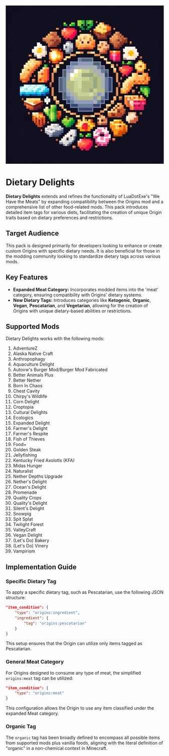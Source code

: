 <p align="center">
  <img src="https://raw.githubusercontent.com/0vergrown/Origins-Dietary-Delights/main/pack.png" alt="Dietary Delights cover"/>
</p>

# Dietary Delights

**Dietary Delights** extends and refines the functionality of LuaDotExe's "We Have the Meats" by expanding compatibility between the Origins mod and a comprehensive list of other food-related mods. This pack introduces detailed item tags for various diets, facilitating the creation of unique Origin traits based on dietary preferences and restrictions.

## Target Audience
This pack is designed primarily for developers looking to enhance or create custom Origins with specific dietary needs. It is also beneficial for those in the modding community looking to standardize dietary tags across various mods.

## Key Features
- **Expanded Meat Category:** Incorporates modded items into the 'meat' category, ensuring compatibility with Origins’ dietary systems.
- **New Dietary Tags:** Introduces categories like **Ketogenic**, **Organic**, **Vegan**, **Pescatarian**, and **Vegetarian**, allowing for the creation of Origins with unique dietary-based abilities or restrictions.

## Supported Mods
Dietary Delights works with the following mods:

1. AdventureZ
2. Alaska Native Craft
3. Anthropophagy
4. Aquaculture Delight
5. Autovw's Burger Mod/Burger Mod Fabricated
6. Better Animals Plus
7. Better Nether
8. Born In Chaos
9. Chest Cavity
10. Chirpy's Wildlife
11. Corn Delight
12. Croptopia
13. Cultural Delights
14. Ecologics
15. Expanded Delight
16. Farmer's Delight
17. Farmer's Respite
18. Fish of Thieves
19. Food+
20. Golden Steak
21. Jellyfishing
22. Kentucky Fried Axolotls (KFA)
23. Midas Hunger
24. Naturalist
25. Nether Depths Upgrade
26. Nether's Delight
27. Ocean's Delight
28. Promenade
29. Quality Crops
30. Quality's Delight
31. Silent's Delight
32. Snowpig
33. Spit Splat
34. Twilight Forest
35. ValleyCraft
36. Vegan Delight
37. (Let's Do) Bakery
38. (Let's Do) Vinery
39. Vampirism

## Implementation Guide

### Specific Dietary Tag
To apply a specific dietary tag, such as Pescatarian, use the following JSON structure:
```json
"item_condition": {
    "type": "origins:ingredient",
    "ingredient": {
        "tag": "origins:pescatarian"
    }
}
```
This setup ensures that the Origin can utilize only items tagged as Pescatarian.

### General Meat Category
For Origins designed to consume any type of meat, the simplified `origins:meat` tag can be utilized:
```json
"item_condition": {
    "type": "origins:meat"
}
```
This configuration allows the Origin to use any item classified under the expanded Meat category.

### Organic Tag
The `organic` tag has been broadly defined to encompass all possible items from supported mods plus vanilla foods, aligning with the literal definition of "organic" in a non-chemical context in Minecraft.
